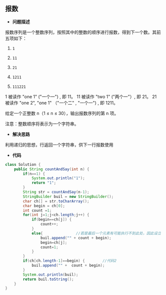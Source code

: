 ## 报数

- **问题描述**

报数序列是一个整数序列，按照其中的整数的顺序进行报数，得到下一个数。其前五项如下：

1.     1
2.     11
3.     21
4.     1211
5.     111221
1 被读作  "one 1"  ("一个一") , 即 11。
11 被读作 "two 1" ("两个一"）, 即 21。
21 被读作 "one 2",  "one 1" （"一个二" ,  "一个一") , 即 1211。

给定一个正整数 n（1 ≤ n ≤ 30），输出报数序列的第 n 项。

注意：整数顺序将表示为一个字符串。

- **解决思路**

利用递归的思想，行返回一个字符串，供下一行报数使用

- **代码**

```java
class Solution {
    public String countAndSay(int n) {
    	if(n==1) {
    		System.out.println("1");
    		return "1";
    	}
    	String str = countAndSay(n-1);
    	StringBuilder buil = new StringBuilder();
    	char ch[] = str.toCharArray();
    	char begin = ch[0];
    	int count =1; 	
    	for(int j=1;j<ch.length;j++) {
    		if(begin==ch[j]) {
    			count++;
    		}
    		else{				//若是最后一个元素有可能执行不到此处，因此设立代码2
    			buil.append("" + count + begin);
    			begin=ch[j];
    			count=1;
    		}
    	}
    	if(ch[ch.length-1]==begin) {		//代码2
    		buil.append("" +  count + begin);
    	}
    	System.out.println(buil);
    	return buil.toString();
    }
}
```







